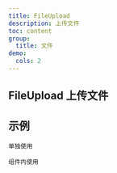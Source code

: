 ```yaml
---
title: FileUpload
description: 上传文件
toc: content
group:
  title: 文件
demo:
  cols: 2
---
```


## FileUpload 上传文件

## 示例

<code src='./demo/index.tsx'>单独使用</code>

<code src='./demo/json.tsx'>组件内使用</code>

